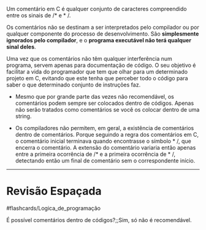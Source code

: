 Um comentário em C é qualquer conjunto de caracteres compreendido entre os sinais de /* e * /.

Os comentários não se destinam a ser interpretados pelo compilador ou por qualquer componente do processo de desenvolvimento. São **simplesmente ignorados pelo compilador**, e o **programa executável não terá qualquer sinal deles**.

Uma vez que os comentários não têm qualquer interferência num programa, servem apenas para documentação de código. O seu objetivo é facilitar a vida do programador que tem que olhar para um determinado projeto em C, evitando que este tenha que perceber todo o código para saber o que determinado conjunto de instruções faz.

- Mesmo que por grande parte das vezes não recomendável, os comentários podem sempre ser colocados dentro de códigos. Apenas não serão tratados como comentários se você os colocar dentro de uma string.

- Os compiladores não permitem, em geral, a existência de comentários dentro de comentários. Porque seguindo a regra dos comentários em C, o comentário inicial terminava quando encontrasse o símbolo * /, que encerra o comentário. A extensão do comentário variaria então apenas entre a primeira ocorrência de /* e a primeira ocorrência de * /, detectando então um final de comentário sem o correspondente início.

---
# Revisão Espaçada
#flashcards/Logica_de_programação

É possível comentários dentro de códigos?;;Sim, só não é recomendável.
<!--SR:!2024-10-29,4,270-->